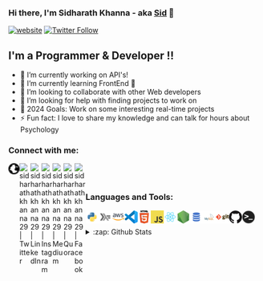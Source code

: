 <!--
**sidharathkhanna29/sidharathkhanna29** is a ✨ _special_ ✨ repository because its `README.md` (this file) appears on your GitHub profile.

Here are some ideas to get you started:

- 🔭 I’m currently working on ...
- 🌱 I’m currently learning ...
- 👯 I’m looking to collaborate on ...
- 🤔 I’m looking for help with ...
- 💬 Ask me about ...
- 📫 How to reach me: ...
- 😄 Pronouns: ...
- ⚡ Fun fact: ...
-->
### Hi there, I'm Sidharath Khanna - aka [Sid][website] 👋

[![website](https://img.shields.io/website?label=sidharathkhanna29.com&style=for-the-badge&url=https://sidharathkhanna29.github.io/)](https://sidharathkhanna29.github.io/)
[![Twitter Follow](https://img.shields.io/twitter/follow/sidharathkhanna?color=1DA1F2&logo=twitter&style=for-the-badge)](https://twitter.com/intent/follow?original_referer=https%3A%2F%2Fgithub.com%2Fsidharathkhanna&screen_name=sidharathkhanna)


## I'm a Programmer & Developer !!

- 🔭 I’m currently working on API's!
- 🌱 I’m currently learning FrontEnd 🤣
- 👯 I’m looking to collaborate with other Web developers
- 🤔 I’m looking for help with finding projects to work on 
- 🥅 2024 Goals: Work on some interesting real-time projects
- ⚡ Fun fact: I love to share my knowledge and can talk for hours about Psychology


<!--
### Spotify Playing 🎧
[<img src="https://now-playing-sidharathkhanna29.vercel.app/api/spotify-playing" alt="sidharathkhanna29 Spotify Playing" width="350" />](https://open.spotify.com/user/31ayx5ihby6bpi7ktmgvjazrmxni)
##https://www.youtube.com/watch?v=n6d4KHSKqGk 
-->


### Connect with me:

[<img align="left" alt="sidharathkhanna29.com" width="22px" src="https://raw.githubusercontent.com/iconic/open-iconic/master/svg/globe.svg" />][website]
[<img align="left" alt="sidharathkhanna29 | Twitter" width="22px" src="https://cdn.jsdelivr.net/npm/simple-icons@v3/icons/twitter.svg" />][twitter]
[<img align="left" alt="sidharathkhanna29 | LinkedIn" width="22px" src="https://cdn.jsdelivr.net/npm/simple-icons@v3/icons/linkedin.svg" />][linkedin]
[<img align="left" alt="sidharathkhanna29 | Instagram" width="22px" src="https://cdn.jsdelivr.net/npm/simple-icons@v3/icons/instagram.svg" />][instagram]
[<img align="left" alt="sidharathkhanna29 | Medium" width="22px" src="https://cdn.jsdelivr.net/npm/simple-icons@v3/icons/medium.svg" />][medium]
[<img align="left" alt="sidharathkhanna29 | Quora" width="22px" src="https://cdn.jsdelivr.net/npm/simple-icons@v3/icons/quora.svg" />][quora]
[<img align="left" alt="sidharathkhanna29 | Facebook" width="22px" src="https://cdn.jsdelivr.net/npm/simple-icons@v3/icons/facebook.svg" />][facebook]

<br />
<br />

### Languages and Tools:

[<img align="left" alt="Python" width="26px" src="https://raw.githubusercontent.com/github/explore/80688e429a7d4ef2fca1e82350fe8e3517d3494d/topics/python/python.png" />][sid_gtihub_code]
[<img align="left" alt="Haskell" width="26px" src="https://raw.githubusercontent.com/github/explore/80688e429a7d4ef2fca1e82350fe8e3517d3494d/topics/haskell/haskell.png" />][sid_gtihub_code]
[<img align="left" alt="AWS" width="26px" src="https://raw.githubusercontent.com/github/explore/fbceb94436312b6dacde68d122a5b9c7d11f9524/topics/aws/aws.png" />][sid_gtihub_code]
[<img align="left" alt="Visual Studio Code" width="26px" src="https://raw.githubusercontent.com/github/explore/80688e429a7d4ef2fca1e82350fe8e3517d3494d/topics/visual-studio-code/visual-studio-code.png" />][sid_gtihub_code]
[<img align="left" alt="HTML5" width="26px" src="https://raw.githubusercontent.com/github/explore/80688e429a7d4ef2fca1e82350fe8e3517d3494d/topics/html/html.png" />][sid_gtihub_code]
[<img align="left" alt="JavaScript" width="26px" src="https://raw.githubusercontent.com/github/explore/80688e429a7d4ef2fca1e82350fe8e3517d3494d/topics/javascript/javascript.png" />][codecademy]
[<img align="left" alt="React" width="26px" src="https://raw.githubusercontent.com/github/explore/80688e429a7d4ef2fca1e82350fe8e3517d3494d/topics/react/react.png" />][codecademy]
[<img align="left" alt="Node.js" width="26px" src="https://raw.githubusercontent.com/github/explore/80688e429a7d4ef2fca1e82350fe8e3517d3494d/topics/nodejs/nodejs.png" />][sid_gtihub_code]
[<img align="left" alt="SQL" width="26px" src="https://raw.githubusercontent.com/github/explore/80688e429a7d4ef2fca1e82350fe8e3517d3494d/topics/sql/sql.png" />][sid_gtihub_code]
[<img align="left" alt="MySQL" width="26px" src="https://raw.githubusercontent.com/github/explore/80688e429a7d4ef2fca1e82350fe8e3517d3494d/topics/mysql/mysql.png" />][sid_gtihub_code]
[<img align="left" alt="Git" width="26px" src="https://raw.githubusercontent.com/github/explore/80688e429a7d4ef2fca1e82350fe8e3517d3494d/topics/git/git.png" />][sid_gtihub_code]
[<img align="left" alt="GitHub" width="26px" src="https://raw.githubusercontent.com/github/explore/78df643247d429f6cc873026c0622819ad797942/topics/github/github.png" />][sid_gtihub_code]
[<img align="left" alt="Terminal" width="26px" src="https://raw.githubusercontent.com/github/explore/80688e429a7d4ef2fca1e82350fe8e3517d3494d/topics/terminal/terminal.png" />][sid_gtihub_code]

<br />
<br />


<details>
  <summary>:zap: Github Stats</summary>

  <img align="left" alt="sidharathkhanna29's Github Stats" src="https://github-readme-stats.sidharathkhanna29.vercel.app/api?username=sidharathkhanna29&show_icons=true&hide_border=true&count_private=true&theme=&show_icons=true&theme=merko" />

[![Top Langs](https://github-readme-stats.sidharathkhanna29.vercel.app/api/top-langs/?username=sidharathkhanna29)](https://github.com/sidharathkhanna29/github-readme-stats)

</details>


[website]: https://sidharathkhanna29.github.io/

[sid_gtihub_code]: https://github.com/sidharathkhanna29

[twitter]: https://twitter.com/sidharathkhanna

[instagram]: https://www.instagram.com/khanna_sidharath/

[linkedin]: https://www.linkedin.com/in/sidharathkhanna29/

[medium]: https://medium.com/@khannasidharath

[Facebook]: https://www.facebook.com/sidharath.khanna

[quora]: https://www.quora.com/profile/Sidharath-Khanna

[codecademy]: https://www.codecademy.com/profiles/sidharathkhanna

[replit]: https://replit.com/@sidharathkhanna
